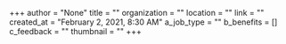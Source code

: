 +++
author = "None"
title = ""
organization = ""
location = ""
link = ""
created_at = "February 2, 2021, 8:30 AM"
a_job_type = ""
b_benefits = []
c_feedback = ""
thumbnail = ""
+++
